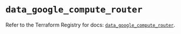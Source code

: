 # `data_google_compute_router`

Refer to the Terraform Registry for docs: [`data_google_compute_router`](https://registry.terraform.io/providers/hashicorp/google/6.36.1/docs/data-sources/compute_router).
